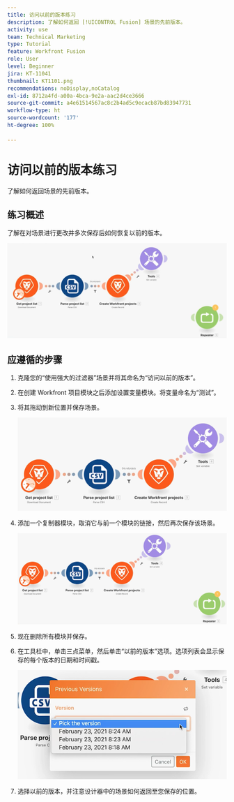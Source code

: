 ```yaml
---
title: 访问以前的版本练习
description: 了解如何返回 [!UICONTROL Fusion] 场景的先前版本。
activity: use
team: Technical Marketing
type: Tutorial
feature: Workfront Fusion
role: User
level: Beginner
jira: KT-11041
thumbnail: KT1101.png
recommendations: noDisplay,noCatalog
exl-id: 8712a4fd-a00a-4bca-9e2a-aac2d4ce3666
source-git-commit: a4e61514567ac8c2b4ad5c9ecacb87bd83947731
workflow-type: ht
source-wordcount: '177'
ht-degree: 100%

---
```


# 访问以前的版本练习

了解如何返回场景的先前版本。

## 练习概述

了解在对场景进行更改并多次保存后如何恢复以前的版本。

![访问以前的版本图像 1](../12-exercises/assets/accessing-previous-versions-walkthrough-1.png)

## 应遵循的步骤

1. 克隆您的“使用强大的过滤器”场景并将其命名为“访问以前的版本”。
1. 在创建 Workfront 项目模块之后添加设置变量模块。将变量命名为“测试”。
1. 将其拖动到新位置并保存场景。

   ![访问以前的版本图像 2](../12-exercises/assets/accessing-previous-versions-walkthrough-2.png)

1. 添加一个复制器模块，取消它与前一个模块的链接，然后再次保存该场景。

   ![访问以前的版本图像 3](../12-exercises/assets/accessing-previous-versions-walkthrough-3.png)

1. 现在删除所有模块并保存。
1. 在工具栏中，单击三点菜单，然后单击“以前的版本”选项。选项列表会显示保存的每个版本的日期和时间戳。

   ![访问以前的版本图像 4](../12-exercises/assets/accessing-previous-versions-walkthrough-4.png)

1. 选择以前的版本，并注意设计器中的场景如何返回至您保存的位置。
